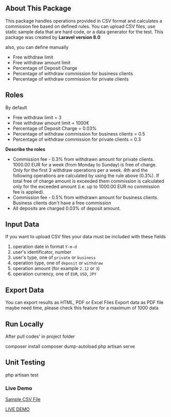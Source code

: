 ## About This Package

<p>
This package handles operations provided in CSV format and calculates a commission fee based on defined rules.
You can upload CSV files, use static sample data that are hard code, or a data generator for the test.
This package was created by <strong>Laravel version 8.0</strong>
</P>
also, you can define manually

<ul>
<li>Free withdraw limit</li> 
<li>Free withdraw amount limit </li>
<li>Percentage of Deposit Charge </li>
<li>Percentage of withdraw commission for business clients</li>
<li>Percentage of withdraw commission for private clients</li>
</ul>

## Roles

By default 

<ul>
<li>Free withdraw limit = 3</li> 
<li>Free withdraw amount limit = 1000€</li>
<li>Percentage of Deposit Charge = 0.03%</li>
<li>Percentage of withdraw commission for business clients = 0.5</li>
<li>Percentage of withdraw commission for private clients = 0.3</li>
</ul>

<strong>Describe the roles</strong>

<ul>
<li>Commission fee - 0.3% from withdrawn amount for private clients.</li>
1000.00 EUR for a week (from Monday to Sunday) is free of charge. Only for the first 3 withdraw operations per a week. 4th and the following operations are calculated by using the rule above (0.3%). If total free of charge amount is exceeded them commission is calculated only for the exceeded amount (i.e. up to 1000.00 EUR no commission fee is applied).
</li>
<li>Commission fee - 0.5% from withdrawn amount for business clients. Business clients don't have a free commission</li>
<li>All deposits are charged 0.03% of deposit amount.</li>
</ul>

## Input Data

<p>
If you want to upload CSV files your data must be included with these fields
</p>

<ol dir="auto">
<li>operation date in format <code>Y-m-d</code></li>
<li>user's identificator, number</li>
<li>user's type, one of <code>private</code> or <code>business</code></li>
<li>operation type, one of <code>deposit</code> or <code>withdraw</code></li>
<li>operation amount (for example <code>2.12</code> or <code>3</code>)</li>
<li>operation currency, one of <code>EUR</code>, <code>USD</code>, <code>JPY</code></li>
</ol>

## Export Data

You can export results as HTML, PDF or Excel Files
Export data as PDF file maybe need time, please check this feature for a maximum of 1000 data
## Run Locally

After pull codes'
in project folder

composer install
composer dump-autoload
php artisan serve

## Unit Testing

php artisan test

### Live Demo

<p><a href="https://commission.fiachehr.ir/sampleData.csv">Sample CSV File</a></p>
<p><a href="https://commission.fiachehr.ir">LIVE DEMO</a></p>

